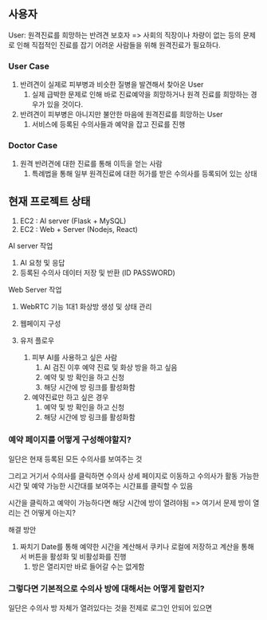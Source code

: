 ## 사용자
User: 원격진료를 희망하는 반려견 보호자
=>  사회의 직장이나 차량이 없는 등의 문제로 인해 직접적인 진료를 잡기 어려운 사람들을 위해 원격진료가 필요하다.

### User Case
1. 반려견이 실제로 피부병과 비슷한 질병을 발견해서 찾아온 User
	1. 실제 급박한 문제로 인해 바로 진료예약을 희망하거나 원격 진료를 희망하는 경우가 있을 것이다.
2. 반려견이 피부병은 아니지만 불안한 마음에 원격진료를 희망하는 User
	1. 서비스에 등록된 수의사들과 예약을 잡고 진료를 진행


### Doctor Case
1. 원격 반려견에 대한 진료를 통해 이득을 얻는 사람
	1.  특례법을 통해 일부 원격진료에 대한 허가를 받은 수의사를 등록되어 있는 상태



## 현재 프로젝트 상태

1. EC2 : AI server (Flask + MySQL)
2. EC2 : Web + Server (Nodejs, React) 


AI server 작업
1. AI 요청 및 응답
2. 등록된 수의사 데이터 저장 및 반환 (ID PASSWORD)


Web Server 작업
1. WebRTC 기능 1대1 화상방 생성 및 상태 관리
2. 웹페이지 구성



1. 유저 플로우
	1. 피부 AI를 사용하고 싶은 사람
		1. AI 검진 이후 예약 진료 및 화상 방을 하고 싶음
		2. 예약 및 방 확인을 하고 신청
		3. 해당 시간에 방 링크를 활성화함
	2. 예약진료만 하고 싶은 경우
		1. 예약 및 방 확인을 하고 신청
		2. 해당 시간에 방 링크를 활성화함


### 예약 페이지를 어떻게 구성해야할지?

일단은 현재 등록된 모든 수의사를 보여주는 것

그리고 거기서 수의사를 클릭하면 수의사 상세 페이지로 이동하고 수의사가 활동 가능한 시간 및 예약 가능한 시간대를 보여주는 시간표를 클릭할 수 있음

시간을 클릭하고 예약이 가능하다면 해당 시간에 방이 열려야됨
=> 여기서 문제 방이 열리는 건 어떻게 아는지?

해결 방안
1. 짜치기  Date를 통해 예약한 시간을 계산해서 쿠키나 로컬에 저장하고 계산을 통해서 버튼을 활성화 및 비활성화를 진행
	1. 방은 열리지만 바로 들어갈 수는 없게함

### 그렇다면 기본적으로 수의사 방에 대해서는 어떻게 할런지?

일단은 수의사 방 자체가 열려있다는 것을 전제로 로그인 안되어 있으면 
